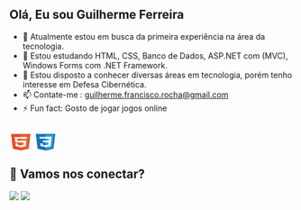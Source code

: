 ## Olá, Eu sou Guilherme Ferreira


- 🔭 Atualmente estou em busca da primeira experiência na área da tecnologia.
- 🌱 Estou estudando HTML, CSS, Banco de Dados, ASP.NET com (MVC), Windows Forms com .NET Framework.
- 👯 Estou disposto a conhecer diversas áreas em tecnologia, porém tenho interesse em Defesa Cibernética.
- 📫 Contate-me : guilherme.francisco.rocha@gmail.com
- ⚡ Fun fact: Gosto de jogar jogos online

<div style="display: inline_block"><br>
<img align="center" alt="Rafa-HTML" height="30" width="40" src="https://raw.githubusercontent.com/devicons/devicon/master/icons/html5/html5-original.svg">
  <img align="center" alt="Rafa-CSS" height="30" width="40" src="https://raw.githubusercontent.com/devicons/devicon/master/icons/css3/css3-original.svg">
</div>

## 📲 Vamos nos conectar?

<a href = "mailto:guilherme.francisco.rocha@gmail.com"><img src="https://img.shields.io/badge/-Gmail-%23333?style=for-the-badge&logo=gmail&logoColor=white" target="_blank"></a>
<a href="https://www.linkedin.com/in/rafaella-ballerini-45875016a" target="_blank"><img src="https://img.shields.io/badge/-LinkedIn-%230077B5?style=for-the-badge&logo=linkedin&logoColor=white" target="_blank"></a> 
